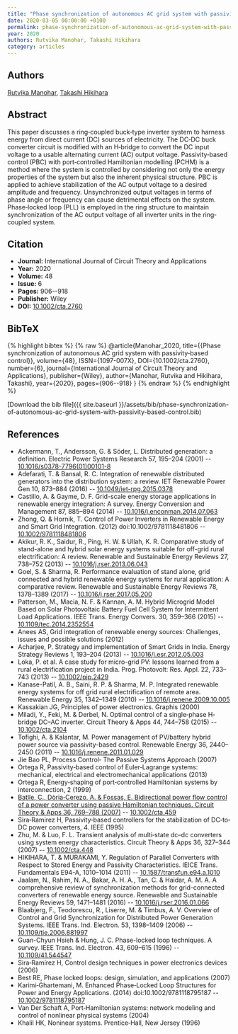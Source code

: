 ```yaml
---
title: "Phase synchronization of autonomous AC grid system with passivity‐based control"
date: 2020-03-05 00:00:00 +0100
permalink: phase-synchronization-of-autonomous-ac-grid-system-with-passivity-based-control
year: 2020
authors: Rutvika Manohar, Takashi Hikihara
category: articles
---
```

 
## Authors
[Rutvika Manohar](authors/rutvika-manohar), [Takashi Hikihara](authors/takashi-hikihara)
 
## Abstract
This paper discusses a ring‐coupled buck‐type inverter system to harness energy from direct current (DC) sources of electricity. The DC‐DC buck converter circuit is modified with an H‐bridge to convert the DC input voltage to a usable alternating current (AC) output voltage. Passivity‐based control (PBC) with port‐controlled Hamiltonian modelling (PCHM) is a method where the system is controlled by considering not only the energy properties of the system but also the inherent physical structure. PBC is applied to achieve stabilization of the AC output voltage to a desired amplitude and frequency. Unsynchronized output voltages in terms of phase angle or frequency can cause detrimental effects on the system. Phase‐locked loop (PLL) is employed in the ring structure to maintain synchronization of the AC output voltage of all inverter units in the ring‐coupled system.
 
## Citation
- **Journal:** International Journal of Circuit Theory and Applications
- **Year:** 2020
- **Volume:** 48
- **Issue:** 6
- **Pages:** 906--918
- **Publisher:** Wiley
- **DOI:** [10.1002/cta.2760](https://doi.org/10.1002/cta.2760)
 
## BibTeX
{% highlight bibtex %}
{% raw %}
@article{Manohar_2020,
  title={{Phase synchronization of autonomous AC grid system with passivity‐based control}},
  volume={48},
  ISSN={1097-007X},
  DOI={10.1002/cta.2760},
  number={6},
  journal={International Journal of Circuit Theory and Applications},
  publisher={Wiley},
  author={Manohar, Rutvika and Hikihara, Takashi},
  year={2020},
  pages={906--918}
}
{% endraw %}
{% endhighlight %}
 
[Download the bib file]({{ site.baseurl }}/assets/bib/phase-synchronization-of-autonomous-ac-grid-system-with-passivity-based-control.bib)
 
## References
- Ackermann, T., Andersson, G. & Söder, L. Distributed generation: a definition. Electric Power Systems Research 57, 195–204 (2001) -- [10.1016/s0378-7796(01)00101-8](https://doi.org/10.1016/s0378-7796(01)00101-8)
- Adefarati, T. & Bansal, R. C. Integration of renewable distributed generators into the distribution system: a review. IET Renewable Power Gen 10, 873–884 (2016) -- [10.1049/iet-rpg.2015.0378](https://doi.org/10.1049/iet-rpg.2015.0378)
- Castillo, A. & Gayme, D. F. Grid-scale energy storage applications in renewable energy integration: A survey. Energy Conversion and Management 87, 885–894 (2014) -- [10.1016/j.enconman.2014.07.063](https://doi.org/10.1016/j.enconman.2014.07.063)
- Zhong, Q. & Hornik, T. Control of Power Inverters in Renewable Energy and Smart Grid Integration. (2012) doi:10.1002/9781118481806 -- [10.1002/9781118481806](https://doi.org/10.1002/9781118481806)
- Akikur, R. K., Saidur, R., Ping, H. W. & Ullah, K. R. Comparative study of stand-alone and hybrid solar energy systems suitable for off-grid rural electrification: A review. Renewable and Sustainable Energy Reviews 27, 738–752 (2013) -- [10.1016/j.rser.2013.06.043](https://doi.org/10.1016/j.rser.2013.06.043)
- Goel, S. & Sharma, R. Performance evaluation of stand alone, grid connected and hybrid renewable energy systems for rural application: A comparative review. Renewable and Sustainable Energy Reviews 78, 1378–1389 (2017) -- [10.1016/j.rser.2017.05.200](https://doi.org/10.1016/j.rser.2017.05.200)
- Patterson, M., Macia, N. F. & Kannan, A. M. Hybrid Microgrid Model Based on Solar Photovoltaic Battery Fuel Cell System for Intermittent Load Applications. IEEE Trans. Energy Convers. 30, 359–366 (2015) -- [10.1109/tec.2014.2352554](https://doi.org/10.1109/tec.2014.2352554)
- Anees AS, Grid integration of renewable energy sources: Challenges, issues and possible solutions (2012)
- Acharjee, P. Strategy and implementation of Smart Grids in India. Energy Strategy Reviews 1, 193–204 (2013) -- [10.1016/j.esr.2012.05.003](https://doi.org/10.1016/j.esr.2012.05.003)
- Loka, P. et al. A case study for micro-grid PV: lessons learned from a rural electrification project in India. Prog. Photovolt: Res. Appl. 22, 733–743 (2013) -- [10.1002/pip.2429](https://doi.org/10.1002/pip.2429)
- Kanase-Patil, A. B., Saini, R. P. & Sharma, M. P. Integrated renewable energy systems for off grid rural electrification of remote area. Renewable Energy 35, 1342–1349 (2010) -- [10.1016/j.renene.2009.10.005](https://doi.org/10.1016/j.renene.2009.10.005)
- Kassakian JG, Principles of power electronics. Graphis (2000)
- Miladi, Y., Feki, M. & Derbel, N. Optimal control of a single‐phase <scp>H‐bridge DC–AC</scp> inverter. Circuit Theory &amp; Apps 44, 744–758 (2015) -- [10.1002/cta.2104](https://doi.org/10.1002/cta.2104)
- Tofighi, A. & Kalantar, M. Power management of PV/battery hybrid power source via passivity-based control. Renewable Energy 36, 2440–2450 (2011) -- [10.1016/j.renene.2011.01.029](https://doi.org/10.1016/j.renene.2011.01.029)
- Jie Bao PL, Process Control‐ The Passive Systems Approach (2007)
- Ortega R, Passivity‐based control of Euler‐Lagrange systems: mechanical, electrical and electromechanical applications (2013)
- Ortega R, Energy‐shaping of port‐controlled Hamiltonian systems by interconnection, 2 (1999)
- [Batlle, C., Dòria‐Cerezo, A. & Fossas, E. Bidirectional power flow control of a power converter using passive Hamiltonian techniques. Circuit Theory &amp; Apps 36, 769–788 (2007)](bidirectional-power-flow-control-of-a-power-converter-using-passive-hamiltonian-techniques) -- [10.1002/cta.459](https://doi.org/10.1002/cta.459)
- Sira‐Ramirez H, Passivity‐based controllers for the stabilization of DC‐to‐DC power converters, 4. IEEE (1995)
- Zhu, M. & Luo, F. L. Transient analysis of multi‐state dc–dc converters using system energy characteristics. Circuit Theory &amp; Apps 36, 327–344 (2007) -- [10.1002/cta.448](https://doi.org/10.1002/cta.448)
- HIKIHARA, T. & MURAKAMI, Y. Regulation of Parallel Converters with Respect to Stored Energy and Passivity Characteristics. IEICE Trans. Fundamentals E94-A, 1010–1014 (2011) -- [10.1587/transfun.e94.a.1010](https://doi.org/10.1587/transfun.e94.a.1010)
- Jaalam, N., Rahim, N. A., Bakar, A. H. A., Tan, C. & Haidar, A. M. A. A comprehensive review of synchronization methods for grid-connected converters of renewable energy source. Renewable and Sustainable Energy Reviews 59, 1471–1481 (2016) -- [10.1016/j.rser.2016.01.066](https://doi.org/10.1016/j.rser.2016.01.066)
- Blaabjerg, F., Teodorescu, R., Liserre, M. & Timbus, A. V. Overview of Control and Grid Synchronization for Distributed Power Generation Systems. IEEE Trans. Ind. Electron. 53, 1398–1409 (2006) -- [10.1109/tie.2006.881997](https://doi.org/10.1109/tie.2006.881997)
- Guan-Chyun Hsieh & Hung, J. C. Phase-locked loop techniques. A survey. IEEE Trans. Ind. Electron. 43, 609–615 (1996) -- [10.1109/41.544547](https://doi.org/10.1109/41.544547)
- Sira‐Ramírez H, Control design techniques in power electronics devices (2006)
- Best RE, Phase locked loops: design, simulation, and applications (2007)
- Karimi‐Ghartemani, M. Enhanced Phase‐Locked Loop Structures for Power and Energy Applications. (2014) doi:10.1002/9781118795187 -- [10.1002/9781118795187](https://doi.org/10.1002/9781118795187)
- Van Der Schaft A, Port‐Hamiltonian systems: network modeling and control of nonlinear physical systems (2004)
- Khalil HK, Noninear systems. Prentice‐Hall, New Jersey (1996)

